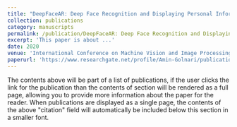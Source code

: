 ```yaml
---
title: "DeepFaceAR: Deep Face Recognition and Displaying Personal Information via Augmented Reality"
collection: publications
category: manuscripts
permalink: /publication/DeepFaceAR: Deep Face Recognition and Displaying Personal Information via Augmented Reality
excerpt: 'This paper is about ...'
date: 2020
venue: 'International Conference on Machine Vision and Image Processing (MVIP)'
paperurl: 'https://www.researchgate.net/profile/Amin-Golnari/publication/340341835_DeepFaceAR_Deep_Face_Recognition_and_Displaying_Personal_Information_via_Augmented_Reality/links/60e42053299bf1ea9ee5d503/DeepFaceAR-Deep-Face-Recognition-and-Displaying-Personal-Information-via-Augmented-Reality.pdf'
---
```


The contents above will be part of a list of publications, if the user clicks the link for the publication than the contents of section will be rendered as a full page, allowing you to provide more information about the paper for the reader. When publications are displayed as a single page, the contents of the above "citation" field will automatically be included below this section in a smaller font.
